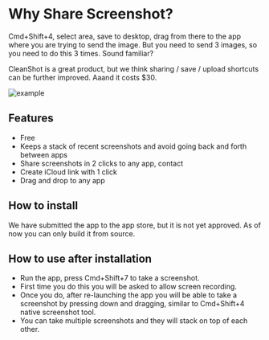 # Why Share Screenshot?

Cmd+Shift+4, select area, save to desktop, drag from there to the app where you are trying to send the image. But you need to send 3 images, so you need to do this 3 times. Sound familiar?

CleanShot is a great product, but we think sharing / save / upload shortcuts can be further improved. Aaand it costs $30.

![example](assets/app-store-hover-share-menu-expanded.png)

## Features

- Free
- Keeps a stack of recent screenshots and avoid going back and forth between apps
- Share screenshots in 2 clicks to any app, contact
- Create iCloud link with 1 click
- Drag and drop to any app

## How to install

We have submitted the app to the app store, but it is not yet approved. As of now you can only build it from source.

## How to use after installation

- Run the app, press Cmd+Shift+7 to take a screenshot.
- First time you do this you will be asked to allow screen recording.
- Once you do, after re-launching the app you will be able to take a screenshot by pressing down and dragging, similar to Cmd+Shift+4 native screenshot tool.
- You can take multiple screenshots and they will stack on top of each other.